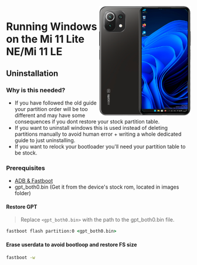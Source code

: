 <img align="right" src="https://github.com/ETCHDEV/Port-Windows-11-Xiaomi-11-Lite-NE/blob/main/lisa.png" width="250" alt="Windows 11 Running On a Mi 11 Lite NE">


# Running Windows on the Mi 11 Lite NE/Mi 11 LE

## Uninstallation

### Why is this needed?

- If you have followed the old guide your partition order will be too different and may have some consequences if you dont restore your stock partition table.
- If you want to uninstall windows this is used instead of deleting partitions manually to avoid human error + writing a whole dedicated guide to just uninstalling.
- If you want to relock your bootloader you'll need your partition table to be stock.

### Prerequisites
- [ADB & Fastboot](https://developer.android.com/studio/releases/platform-tools)
- gpt_both0.bin (Get it from the device's stock rom, located in images folder)

#### Restore GPT
> Replace ```<gpt_both0.bin>``` with the path to the gpt_both0.bin file.
```cmd
fastboot flash partition:0 <gpt_both0.bin>
```

#### Erase userdata to avoid bootloop and restore FS size
```cmd
fastboot -w
```

